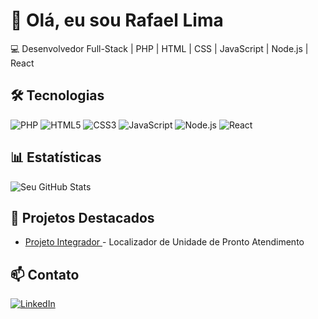 # 👋 Olá, eu sou Rafael Lima

💻 Desenvolvedor Full-Stack | PHP | HTML | CSS | JavaScript | Node.js | React

## 🛠 Tecnologias
![PHP](https://img.shields.io/badge/-PHP-777BB4?logo=php&logoColor=white)
![HTML5](https://img.shields.io/badge/-HTML5-E34F26?logo=html5&logoColor=white)
![CSS3](https://img.shields.io/badge/-CSS3-1572B6?logo=css3&logoColor=white)
![JavaScript](https://img.shields.io/badge/-JavaScript-F7DF1E?logo=javascript&logoColor=black)
![Node.js](https://img.shields.io/badge/-Node.js-339933?logo=node.js&logoColor=white)
![React](https://img.shields.io/badge/-React-61DAFB?logo=react&logoColor=black)

## 📊 Estatísticas
![Seu GitHub Stats](https://github-readme-stats.vercel.app/api?username=smarth-dev&show_icons=true&theme=dracula)

## 📌 Projetos Destacados
- [Projeto Integrador ](https://projeto.smarth.com.br/) - Localizador de Unidade de Pronto Atendimento

## 📫 Contato
[![LinkedIn](https://img.shields.io/badge/-LinkedIn-0077B5?logo=linkedin)](https://www.linkedin.com/in/rlima01/)
